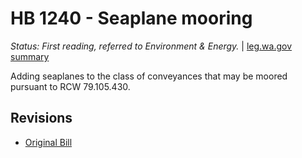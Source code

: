 # HB 1240 - Seaplane mooring
*Status: First reading, referred to Environment & Energy.* | [leg.wa.gov summary](https://app.leg.wa.gov/billsummary?BillNumber=1240&Year=2021)

Adding seaplanes to the class of conveyances that may be moored pursuant to RCW 79.105.430.

## Revisions
* [Original Bill](1/)
